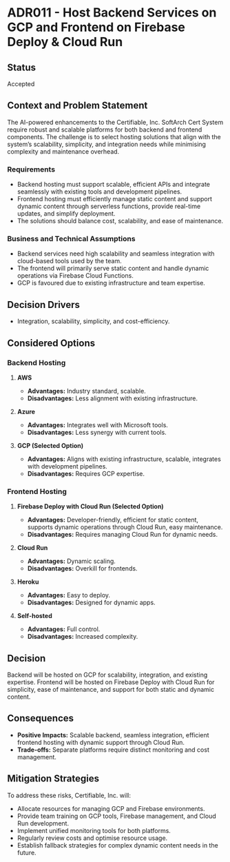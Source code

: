 # ADR011 - Host Backend Services on GCP and Frontend on Firebase Deploy & Cloud Run

## Status

Accepted

## Context and Problem Statement

The AI-powered enhancements to the Certifiable, Inc. SoftArch Cert System require robust and scalable platforms for both backend and frontend components. The challenge is to select hosting solutions that align with the system’s scalability, simplicity, and integration needs while minimising complexity and maintenance overhead.

### Requirements

- Backend hosting must support scalable, efficient APIs and integrate seamlessly with existing tools and development pipelines.
- Frontend hosting must efficiently manage static content and support dynamic content through serverless functions, provide real-time updates, and simplify deployment.
- The solutions should balance cost, scalability, and ease of maintenance.

### Business and Technical Assumptions

- Backend services need high scalability and seamless integration with cloud-based tools used by the team.
- The frontend will primarily serve static content and handle dynamic operations via Firebase Cloud Functions.
- GCP is favoured due to existing infrastructure and team expertise.

## Decision Drivers

- Integration, scalability, simplicity, and cost-efficiency.

## Considered Options

### Backend Hosting

1. **AWS**

   - **Advantages:** Industry standard, scalable.
   - **Disadvantages:** Less alignment with existing infrastructure.

2. **Azure**

   - **Advantages:** Integrates well with Microsoft tools.
   - **Disadvantages:** Less synergy with current tools.

3. **GCP (Selected Option)**

   - **Advantages:** Aligns with existing infrastructure, scalable, integrates with development pipelines.
   - **Disadvantages:** Requires GCP expertise.

### Frontend Hosting

1. **Firebase Deploy with Cloud Run (Selected Option)**

   - **Advantages:** Developer-friendly, efficient for static content, supports dynamic operations through Cloud Run, easy maintenance.
   - **Disadvantages:** Requires managing Cloud Run for dynamic needs.

2. **Cloud Run**

   - **Advantages:** Dynamic scaling.
   - **Disadvantages:** Overkill for frontends.

3. **Heroku**

   - **Advantages:** Easy to deploy.
   - **Disadvantages:** Designed for dynamic apps.

4. **Self-hosted**

   - **Advantages:** Full control.
   - **Disadvantages:** Increased complexity.

## Decision

Backend will be hosted on GCP for scalability, integration, and existing expertise. Frontend will be hosted on Firebase Deploy with Cloud Run for simplicity, ease of maintenance, and support for both static and dynamic content.

## Consequences

- **Positive Impacts:** Scalable backend, seamless integration, efficient frontend hosting with dynamic support through Cloud Run.
- **Trade-offs:** Separate platforms require distinct monitoring and cost management.

## Mitigation Strategies

To address these risks, Certifiable, Inc. will:

- Allocate resources for managing GCP and Firebase environments.
- Provide team training on GCP tools, Firebase management, and Cloud Run development.
- Implement unified monitoring tools for both platforms.
- Regularly review costs and optimise resource usage.
- Establish fallback strategies for complex dynamic content needs in the future.
